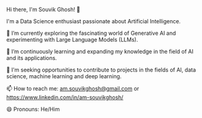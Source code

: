 Hi there, I'm Souvik Ghosh! 👋

I'm a Data Science enthusiast passionate about Artificial Intelligence.

🔭 I’m currently exploring the fascinating world of Generative AI and experimenting with Large Language Models (LLMs).

🌱 I’m continuously learning and expanding my knowledge in the field of AI and its applications.

👯 I'm seeking opportunities to contribute to projects in the fields of AI, data science, machine learning and deep learning.

📫 How to reach me: am.souvikghosh@gmail.com or https://www.linkedin.com/in/am-souvikghosh/

😄 Pronouns: He/Him
